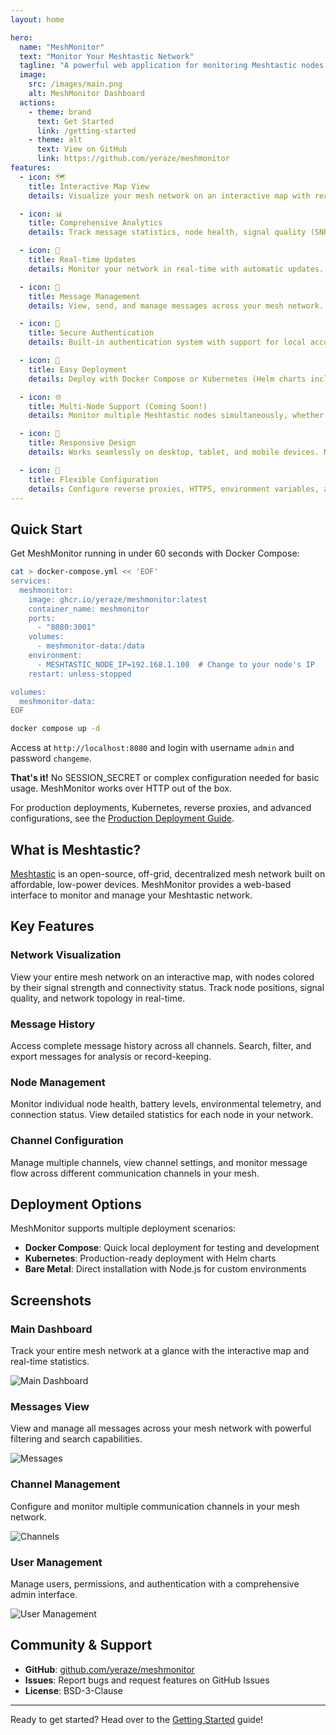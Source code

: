 ```yaml
---
layout: home

hero:
  name: "MeshMonitor"
  text: "Monitor Your Meshtastic Network"
  tagline: "A powerful web application for monitoring Meshtastic nodes over IP with real-time updates, interactive maps, and comprehensive network analytics."
  image:
    src: /images/main.png
    alt: MeshMonitor Dashboard
  actions:
    - theme: brand
      text: Get Started
      link: /getting-started
    - theme: alt
      text: View on GitHub
      link: https://github.com/yeraze/meshmonitor
features:
  - icon: 🗺️
    title: Interactive Map View
    details: Visualize your mesh network on an interactive map with real-time node positions, signal strength indicators, and network topology.

  - icon: 📊
    title: Comprehensive Analytics
    details: Track message statistics, node health, signal quality (SNR), and network performance over time with detailed charts and graphs.

  - icon: 🔄
    title: Real-time Updates
    details: Monitor your network in real-time with automatic updates. See new messages, node status changes, and network events as they happen.

  - icon: 💬
    title: Message Management
    details: View, send, and manage messages across your mesh network. Support for multiple channels and message history.

  - icon: 🔐
    title: Secure Authentication
    details: Built-in authentication system with support for local accounts and SSO (Single Sign-On) for enterprise deployments.

  - icon: 🐳
    title: Easy Deployment
    details: Deploy with Docker Compose or Kubernetes (Helm charts included). Simple configuration for both development and production environments.

  - icon: 🌐
    title: Multi-Node Support (Coming Soon!)
    details: Monitor multiple Meshtastic nodes simultaneously, whether using physical devices or meshtasticd virtual nodes.

  - icon: 📱
    title: Responsive Design
    details: Works seamlessly on desktop, tablet, and mobile devices. Monitor your network from anywhere.

  - icon: 🔧
    title: Flexible Configuration
    details: Configure reverse proxies, HTTPS, environment variables, and more. Adapt MeshMonitor to your infrastructure needs.
---
```


## Quick Start

Get MeshMonitor running in under 60 seconds with Docker Compose:

```bash
cat > docker-compose.yml << 'EOF'
services:
  meshmonitor:
    image: ghcr.io/yeraze/meshmonitor:latest
    container_name: meshmonitor
    ports:
      - "8080:3001"
    volumes:
      - meshmonitor-data:/data
    environment:
      - MESHTASTIC_NODE_IP=192.168.1.100  # Change to your node's IP
    restart: unless-stopped

volumes:
  meshmonitor-data:
EOF

docker compose up -d
```

Access at `http://localhost:8080` and login with username `admin` and password `changeme`.

**That's it!** No SESSION_SECRET or complex configuration needed for basic usage. MeshMonitor works over HTTP out of the box.

For production deployments, Kubernetes, reverse proxies, and advanced configurations, see the [Production Deployment Guide](/configuration/production).

## What is Meshtastic?

[Meshtastic](https://meshtastic.org/) is an open-source, off-grid, decentralized mesh network built on affordable, low-power devices. MeshMonitor provides a web-based interface to monitor and manage your Meshtastic network.

## Key Features

### Network Visualization
View your entire mesh network on an interactive map, with nodes colored by their signal strength and connectivity status. Track node positions, signal quality, and network topology in real-time.

### Message History
Access complete message history across all channels. Search, filter, and export messages for analysis or record-keeping.

### Node Management
Monitor individual node health, battery levels, environmental telemetry, and connection status. View detailed statistics for each node in your network.

### Channel Configuration
Manage multiple channels, view channel settings, and monitor message flow across different communication channels in your mesh.

## Deployment Options

MeshMonitor supports multiple deployment scenarios:

- **Docker Compose**: Quick local deployment for testing and development
- **Kubernetes**: Production-ready deployment with Helm charts
- **Bare Metal**: Direct installation with Node.js for custom environments

## Screenshots

### Main Dashboard
Track your entire mesh network at a glance with the interactive map and real-time statistics.

![Main Dashboard](/images/main.png)

### Messages View
View and manage all messages across your mesh network with powerful filtering and search capabilities.

![Messages](/images/messages.png)

### Channel Management
Configure and monitor multiple communication channels in your mesh network.

![Channels](/images/channels.png)

### User Management
Manage users, permissions, and authentication with a comprehensive admin interface.

![User Management](/images/users.png)

## Community & Support

- **GitHub**: [github.com/yeraze/meshmonitor](https://github.com/yeraze/meshmonitor)
- **Issues**: Report bugs and request features on GitHub Issues
- **License**: BSD-3-Clause

---

Ready to get started? Head over to the [Getting Started](/getting-started) guide!

